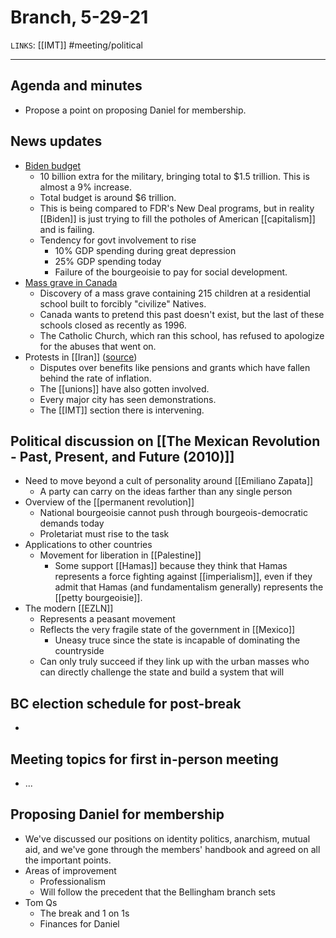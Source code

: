 # Branch, 5-29-21
`LINKS`: [[IMT]]
#meeting/political 

---
## Agenda and minutes
- Propose a point on proposing Daniel for membership.

## News updates
- [Biden budget](https://www.wsj.com/articles/biden-budget-plan-fiscal-2022-11622169489?mod=series_bidenbudgetplan)
	- 10 billion extra for the military, bringing total to $1.5 trillion. This is almost a 9% increase.
	- Total budget is around $6 trillion. 
	- This is being compared to FDR's New Deal programs, but in reality [[Biden]] is just trying to fill the potholes of American [[capitalism]] and is failing. 
	- Tendency for govt involvement to rise
		- 10% GDP spending during great depression
		- 25% GDP spending today
		- Failure of the bourgeoisie to pay for social development.
- [Mass grave in Canada](https://www.nytimes.com/2021/05/28/world/canada/kamloops-mass-grave-residential-schools.html)
	- Discovery of a mass grave containing 215 children at a residential school built to forcibly "civilize" Natives. 
	- Canada wants to pretend this past doesn't exist, but the last of these schools closed as recently as 1996. 
	- The Catholic Church, which ran this school, has refused to apologize for the abuses that went on. 
- Protests in [[Iran]] ([source](https://socialistrevolution.org/iran-for-an-independent-labor-movement/))
	- Disputes over benefits like pensions and grants which have fallen behind the rate of inflation.
	- The [[unions]] have also gotten involved.
	- Every major city has seen demonstrations.
	- The [[IMT]] section there is intervening.

## Political discussion on [[The Mexican Revolution - Past, Present, and Future (2010)]]
- Need to move beyond a cult of personality around [[Emiliano Zapata]]
	- A party can carry on the ideas farther than any single person
- Overview of the [[permanent revolution]]
	- National bourgeoisie cannot push through bourgeois-democratic demands today
	- Proletariat must rise to the task
- Applications to other countries
	- Movement for liberation in [[Palestine]]
		- Some support [[Hamas]] because they think that Hamas represents a force fighting against [[imperialism]], even if they admit that Hamas (and fundamentalism generally) represents the [[petty bourgeoisie]].
- The modern [[EZLN]]
	- Represents a peasant movement
	- Reflects the very fragile state of the government in [[Mexico]]
		- Uneasy truce since the state is incapable of dominating the countryside
	- Can only truly succeed if they link up with the urban masses who can directly challenge the state and build a system that will 

## BC election schedule for post-break
- 

## Meeting topics for first in-person meeting
- ...

## Proposing Daniel for membership
- We've discussed our positions on identity politics, anarchism, mutual aid, and we've gone through the members' handbook and agreed on all the important points. 
- Areas of improvement
	- Professionalism
	- Will follow the precedent that the Bellingham branch sets
- Tom Qs
	- The break and 1 on 1s
	- Finances for Daniel
